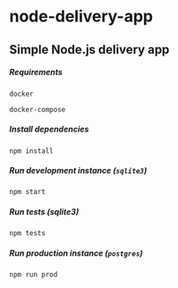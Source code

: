 # node-delivery-app
## Simple Node.js delivery app

##### Requirements
`docker`

`docker-compose`

##### Install dependencies
`npm install`

##### Run development instance (`sqlite3`)
`npm start`

##### Run tests (sqlite3)
`npm tests`

##### Run production instance (`postgres`)
`npm run prod`
